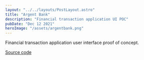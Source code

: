 ```yaml
---
layout: "../../layouts/PostLayout.astro"
title: "Argent Bank"
description: "Financial transaction application UI POC"
pubDate: "Dec 12 2021"
heroImage: "/assets/argentbank.png"
---
```


Financial transaction application user interface proof of concept.

[Source code](https://github.com/evafriana/a-2-mains-sur-les-maux)
